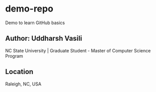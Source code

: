 # demo-repo
Demo to learn GitHub basics
## Author: Uddharsh Vasili
NC State University | Graduate Student - Master of Computer Science Program
## Location
Raleigh, NC, USA
